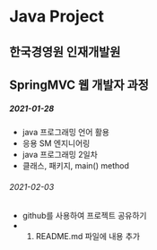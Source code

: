 # Java Project
## 한국경영원 인재개발원
## SpringMVC 웹 개발자 과정

##### 2021-01-28

* java 프로그래밍 언어 활용
* 응용 SM 엔지니어링
* java 프로그래밍 2일차
* 클래스, 패키지, main() method

###### 2021-02-03
* github를 사용하여 프로젝트 공유하기
* 1. README.md 파일에 내용 추가
